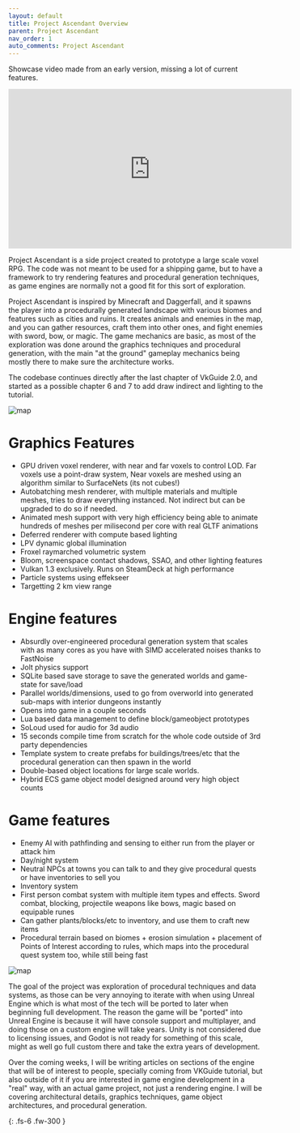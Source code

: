 ```yaml
---
layout: default
title: Project Ascendant Overview
parent: Project Ascendant
nav_order: 1
auto_comments: Project Ascendant
---
```


Showcase video made from an early version, missing a lot of current features.
<iframe width="560" height="315" src="https://www.youtube.com/embed/ugsaEypPfn4?si=HkYnio8GM-auuGOV" title="YouTube video player" frameborder="0" allow="accelerometer; autoplay; clipboard-write; encrypted-media; gyroscope; picture-in-picture; web-share" referrerpolicy="strict-origin-when-cross-origin" allowfullscreen></iframe>

Project Ascendant is a side project created to prototype a large scale voxel RPG. The code was not meant to be used for a shipping game, but to have a framework to try rendering features and procedural generation techniques, as game engines are normally not a good fit for this sort of exploration. 

Project Ascendant is inspired by Minecraft and Daggerfall, and it spawns the player into a procedurally generated landscape with various biomes and features such as cities and ruins. It creates animals and enemies in the map, and you can gather resources, craft them into other ones, and fight enemies with sword, bow, or magic. The game mechanics are basic, as most of the exploration was done around the graphics techniques and procedural generation, with the main "at the ground" gameplay mechanics being mostly there to make sure the architecture works. 

The codebase continues directly after the last chapter of VkGuide 2.0, and started as a possible chapter 6 and 7 to add draw indirect and lighting to the tutorial. 


![map]({{site.baseurl}}/diagrams/ascendant/grass.jpg)

# Graphics Features
* GPU driven voxel renderer, with near and far voxels to control LOD. Far voxels use a point-draw system, Near voxels are meshed using an algorithm similar to SurfaceNets (its not cubes!)
* Autobatching mesh renderer, with multiple materials and multiple meshes, tries to draw everything instanced. Not indirect but can be upgraded to do so if needed.
* Animated mesh support with very high efficiency being able to animate hundreds of meshes per milisecond per core with real GLTF animations
* Deferred renderer with compute based lighting
* LPV dynamic global illumination
* Froxel raymarched volumetric system
* Bloom, screenspace contact shadows, SSAO, and other lighting features
* Vulkan 1.3 exclusively. Runs on SteamDeck at high performance
* Particle systems using effekseer
* Targetting 2 km view range

# Engine features
* Absurdly over-engineered procedural generation system that scales with as many cores as you have with SIMD accelerated noises thanks to FastNoise
* Jolt physics support
* SQLite based save storage to save the generated worlds and game-state for save/load
* Parallel worlds/dimensions, used to go from overworld into generated sub-maps with interior dungeons instantly
* Opens into game in a couple seconds
* Lua based data management to define block/gameobject prototypes
* SoLoud used for audio for 3d audio
* 15 seconds compile time from scratch for the whole code outside of 3rd party dependencies
* Template system to create prefabs for buildings/trees/etc that the procedural generation can then spawn in the world
* Double-based object locations for large scale worlds.
* Hybrid ECS game object model designed around very high object counts

# Game features
* Enemy AI with pathfinding and sensing to either run from the player or attack him
* Day/night system
* Neutral NPCs at towns you can talk to and they give procedural quests or have inventories to sell you
* Inventory system
* First person combat system with multiple item types and effects. Sword combat, blocking, projectile weapons like bows, magic based on equipable runes
* Can gather plants/blocks/etc to inventory, and use them to craft new items
* Procedural terrain based on biomes + erosion simulation + placement of Points of Interest according to rules, which maps into the procedural quest system too, while still being fast


![map]({{site.baseurl}}/diagrams/ascendant/mountain_forest.jpg)

The goal of the project was exploration of procedural techniques and data systems, as those can be very annoying to iterate with when using Unreal Engine which is what most of the tech will be ported to later when beginning full development. The reason the game will be "ported" into Unreal Engine is because it will have console support and multiplayer, and doing those on a custom engine will take years. Unity is not considered due to licensing issues, and Godot is not ready for something of this scale, might as well go full custom there and take the extra years of development.

Over the coming weeks, I will be writing articles on sections of the engine that will be of interest to people, specially coming from VKGuide tutorial, but also outside of it if you are interested in game engine development in a "real" way, with an actual game project, not just a rendering engine. I will be covering architectural details, graphics techniques, game object architectures, and procedural generation.





{: .fs-6 .fw-300 }
